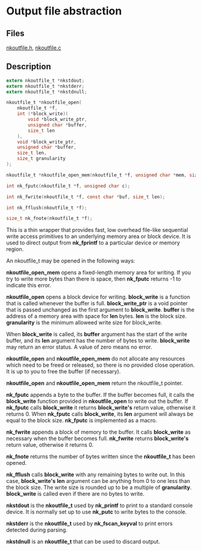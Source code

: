 # Output file abstraction

## Files

[nkoutfile.h](../inc/nkoutfile.h),
[nkoutfile.c](../src/nkoutfile.c)

## Description

```c
extern nkoutfile_t *nkstdout;
extern nkoutfile_t *nkstderr;
extern nkoutfile_t *nkstdnull;

nkoutfile_t *nkoutfile_open(
    nkoutfile_t *f,
    int (*block_write)(
        void *block_write_ptr,
        unsigned char *buffer,
        size_t len
    ),
    void *block_write_ptr,
    unsigned char *buffer,
    size_t len,
    size_t granularity
);

nkoutfile_t *nkoutfile_open_mem(nkoutfile_t *f, unsigned char *mem, size_t size);

int nk_fputc(nkoutfile_t *f, unsigned char c);

int nk_fwrite(nkoutfile_t *f, const char *buf, size_t len);

int nk_fflush(nkoutfile_t *f);

size_t nk_fnote(nkoutfile_t *f);
```

This is a thin wrapper that provides fast, low overhead file-like
sequential write access primitives to an underlying memory area or block
device.  It is used to direct output from __nk_fprintf__ to a particular
device or memory region.

An nkoutfile_t may be opened in the following ways:

__nkoutfile_open_mem__ opens a fixed-length memory area for writing.  If you
try to write more bytes than there is space, then __nk_fputc__ returns -1 to
indicate this error.

__nkoutfile_open__ opens a block device for writing.  __block_write__ is a
function that is called whenever the buffer is full.  __block_write_ptr__ is
a void pointer that is passed unchanged as the first argument to
__block_write__.  __buffer__ is the address of a memory area with space for
__len__ bytes.  __len__ is the block size.  __granularity__ is the minimum
alloweed write size for block_write.

When __block_write__ is called, its __buffer__ argument has the start of the
write buffer, and its __len__ argument has the number of bytes to write. 
__block_write__ may return an error status.  A value of zero means no error.

__nkoutfile_open__ and __nkoutfile_open_mem__ do not allocate any resources
which need to be freed or released, so there is no provided close operation. 
It is up to you to free the buffer (if necessary).

__nkoutfile_open__ and __nkoutfile_open_mem__ return the nkoutfile_t
pointer.

__nk_fputc__ appends a byte to the buffer.  If the buffer becomes full, it
calls the __block_write__ function provided in __nkoutfile_open__ to write
out the buffer.  If __nk_fputc__ calls __block_write__ it returns
__block_write's__ return value, otherwise it returns 0.  When __nk_fputc__
calls __block_write__, its __len__ argument will always be equal to the
block size.  __nk_fputc__ is implemented as a macro.

__nk_fwrite__ appends a block of memory to the buffer.  It calls
__block_write__ as necessary when the buffer becomes full.  __nk_fwrite__
returns __block_write's__ return value, otherwise it returns 0.

__nk_fnote__ returns the number of bytes written since the __nkoutfile_t__
has been opened.

__nk_fflush__ calls __block_write__ with any remaining bytes to write out. 
In this case, __block_write's__ __len__ argument can be anything from 0 to
one less than the block size.  The write size is rounded up to be a multiple
of __granularity__.  __block_write__ is called even if there are no bytes to
write.

__nkstdout__ is the __nkoutfile_t__ used by __nk_printf__ to print to a
standard console device.  It is normally set up to use __nk_putc__ to write
bytes to the console.

__nkstderr__ is the __nkoutfile_t__ used by __nk_fscan_keyval__ to print
errors detected during parsing.

__nkstdnull__ is an __nkoutfile_t__ that can be used to discard output.
